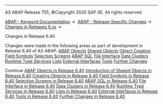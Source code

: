   

* * *

AS ABAP Release 755, ©Copyright 2020 SAP SE. All rights reserved.

[ABAP - Keyword Documentation](https://help.sap.com/doc/abapdocu_755_index_htm/7.55/en-US/abenabap.htm) →  [ABAP - Release-Specific Changes](https://help.sap.com/doc/abapdocu_755_index_htm/7.55/en-US/abennews.htm) →  [Changes in Releases 6.xx](https://help.sap.com/doc/abapdocu_755_index_htm/7.55/en-US/abennews-6.htm) → 

Changes in Release 6.40

Changes were made in the following areas as part of development in Release 6.40 of AS ABAP:
[ABAP Objects](https://help.sap.com/doc/abapdocu_755_index_htm/7.55/en-US/abennews-640-objects.htm)
[Shared Objects](https://help.sap.com/doc/abapdocu_755_index_htm/7.55/en-US/abennews-640-shared_objects.htm)
[Object Creation](https://help.sap.com/doc/abapdocu_755_index_htm/7.55/en-US/abennews-640-create.htm)
[Field Symbols](https://help.sap.com/doc/abapdocu_755_index_htm/7.55/en-US/abennews-640-field_symbols.htm)
[Selection Screens](https://help.sap.com/doc/abapdocu_755_index_htm/7.55/en-US/abennews-640-selection_screens.htm)
[ABAP SQL](https://help.sap.com/doc/abapdocu_755_index_htm/7.55/en-US/abennews-640-sql.htm)
[File Interface](https://help.sap.com/doc/abapdocu_755_index_htm/7.55/en-US/abennews-640-dataset.htm)
[Data Clusters](https://help.sap.com/doc/abapdocu_755_index_htm/7.55/en-US/abennews-640-datacluster.htm)
[Runtime Type Services](https://help.sap.com/doc/abapdocu_755_index_htm/7.55/en-US/abennews-640-rtti.htm)
[Lists](https://help.sap.com/doc/abapdocu_755_index_htm/7.55/en-US/abennews-640-lists.htm)
[External Interfaces](https://help.sap.com/doc/abapdocu_755_index_htm/7.55/en-US/abennews-640-external.htm)
[Tools](https://help.sap.com/doc/abapdocu_755_index_htm/7.55/en-US/abennews-640-tools.htm)
[Further Changes](https://help.sap.com/doc/abapdocu_755_index_htm/7.55/en-US/abennews-640-others.htm)

Continue
[ABAP Objects in Release 6.40](https://help.sap.com/doc/abapdocu_755_index_htm/7.55/en-US/abennews-640-objects.htm)
[Introduction of Shared Objects in Release 6.40](https://help.sap.com/doc/abapdocu_755_index_htm/7.55/en-US/abennews-640-shared_objects.htm)
[Creating Objects in Release 6.40](https://help.sap.com/doc/abapdocu_755_index_htm/7.55/en-US/abennews-640-create.htm)
[Field Symbols in Release 6.40](https://help.sap.com/doc/abapdocu_755_index_htm/7.55/en-US/abennews-640-field_symbols.htm)
[Selection Screens in Release 6.40](https://help.sap.com/doc/abapdocu_755_index_htm/7.55/en-US/abennews-640-selection_screens.htm)
[ABAP SQL in Release 6.40](https://help.sap.com/doc/abapdocu_755_index_htm/7.55/en-US/abennews-640-sql.htm)
[File Interface in Release 6.40](https://help.sap.com/doc/abapdocu_755_index_htm/7.55/en-US/abennews-640-dataset.htm)
[Data Clusters in Release 6.40](https://help.sap.com/doc/abapdocu_755_index_htm/7.55/en-US/abennews-640-datacluster.htm)
[Runtime Type Services in Release 6.40](https://help.sap.com/doc/abapdocu_755_index_htm/7.55/en-US/abennews-640-rtti.htm)
[Lists in Release 6.40](https://help.sap.com/doc/abapdocu_755_index_htm/7.55/en-US/abennews-640-lists.htm)
[External Interfaces in Release 6.40](https://help.sap.com/doc/abapdocu_755_index_htm/7.55/en-US/abennews-640-external.htm)
[Tools in Release 6.40](https://help.sap.com/doc/abapdocu_755_index_htm/7.55/en-US/abennews-640-tools.htm)
[Further Changes in Release 6.40](https://help.sap.com/doc/abapdocu_755_index_htm/7.55/en-US/abennews-640-others.htm)
